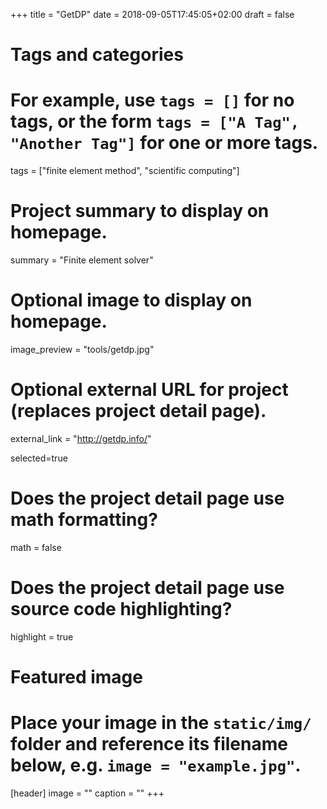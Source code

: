 +++
title = "GetDP"
date = 2018-09-05T17:45:05+02:00
draft = false

# Tags and categories
# For example, use `tags = []` for no tags, or the form `tags = ["A Tag", "Another Tag"]` for one or more tags.
tags = ["finite element method", "scientific computing"]

# Project summary to display on homepage.
summary = "Finite element solver"

# Optional image to display on homepage.
image_preview = "tools/getdp.jpg"

# Optional external URL for project (replaces project detail page).
external_link = "http://getdp.info/"

selected=true

# Does the project detail page use math formatting?
math = false

# Does the project detail page use source code highlighting?
highlight = true


# Featured image
# Place your image in the `static/img/` folder and reference its filename below, e.g. `image = "example.jpg"`.
[header]
image = ""
caption = ""
+++
